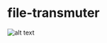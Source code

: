# file-transmuter

![alt text](https://koboldpress.com/wp-content/uploads/2015/03/Alchemy-Workshop1.jpg)
